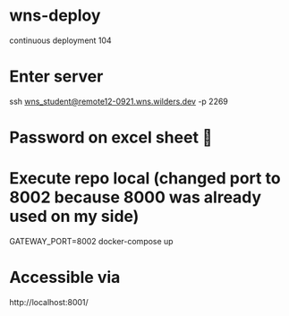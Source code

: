 # wns-deploy
continuous deployment 104

# Enter server
ssh wns_student@remote12-0921.wns.wilders.dev -p 2269
# Password on excel sheet 🤫

# Execute repo local (changed port to 8002 because 8000 was already used on my side)
GATEWAY_PORT=8002 docker-compose up
# Accessible via 
http://localhost:8001/

